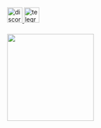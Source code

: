 <div align="center">
</div>

###

<div align="left">
  <a href="https://discord.com/invite/3mQWcmkYSM" target="_blank">
    <img src="https://img.shields.io/static/v1?message=Discord&logo=discord&label=&color=7289DA&logoColor=white&labelColor=&style=for-the-badge" height="35" alt="discord logo"  />
  </a>
  <a href="https://t.me/ISNYDERMAX" target="_blank">
    <img src="https://img.shields.io/static/v1?message=Telegram&logo=telegram&label=&color=2CA5E0&logoColor=white&labelColor=&style=for-the-badge" height="35" alt="telegram logo"  />
  </a>
</div>

###

<div align="left">
  <img height="200" src="https://telegra.ph/file/56d1760224589ee370186.jpg"  />
</div>

###
